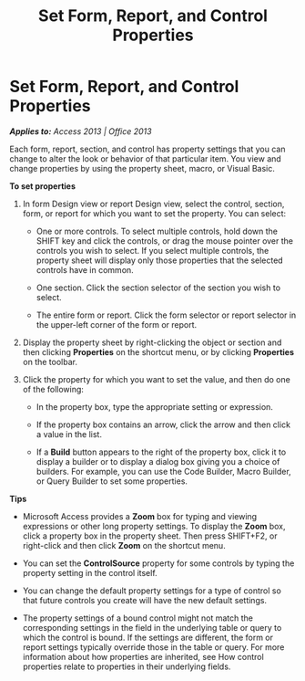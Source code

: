 ﻿---
title: Set Form, Report, and Control Properties
TOCTitle: Set Form, Report, and Control Properties
ms:assetid: 03349d86-f107-9e49-89df-62f55f3a0735
ms:mtpsurl: https://msdn.microsoft.com/en-us/library/Ff844789(v=office.15)
ms:contentKeyID: 48542977
ms.date: 09/18/2015
mtps_version: v=office.15
f1_keywords:
- vbaac10.chm12286
f1_categories:
- Office.Version=v15
---

# Set Form, Report, and Control Properties


_**Applies to:** Access 2013 | Office 2013_

Each form, report, section, and control has property settings that you can change to alter the look or behavior of that particular item. You view and change properties by using the property sheet, macro, or Visual Basic.

**To set properties**

1.  In form Design view or report Design view, select the control, section, form, or report for which you want to set the property. You can select:
    
      - One or more controls. To select multiple controls, hold down the SHIFT key and click the controls, or drag the mouse pointer over the controls you wish to select. If you select multiple controls, the property sheet will display only those properties that the selected controls have in common.
    
      - One section. Click the section selector of the section you wish to select.
    
      - The entire form or report. Click the form selector or report selector in the upper-left corner of the form or report.

2.  Display the property sheet by right-clicking the object or section and then clicking **Properties** on the shortcut menu, or by clicking **Properties** on the toolbar.

3.  Click the property for which you want to set the value, and then do one of the following:
    
      - In the property box, type the appropriate setting or expression.
    
      - If the property box contains an arrow, click the arrow and then click a value in the list.
    
      - If a **Build** button appears to the right of the property box, click it to display a builder or to display a dialog box giving you a choice of builders. For example, you can use the Code Builder, Macro Builder, or Query Builder to set some properties.

**Tips**

  - Microsoft Access provides a **Zoom** box for typing and viewing expressions or other long property settings. To display the **Zoom** box, click a property box in the property sheet. Then press SHIFT+F2, or right-click and then click **Zoom** on the shortcut menu.

  - You can set the **ControlSource** property for some controls by typing the property setting in the control itself.

  - You can change the default property settings for a type of control so that future controls you create will have the new default settings.

  - The property settings of a bound control might not match the corresponding settings in the field in the underlying table or query to which the control is bound. If the settings are different, the form or report settings typically override those in the table or query. For more information about how properties are inherited, see How control properties relate to properties in their underlying fields.

